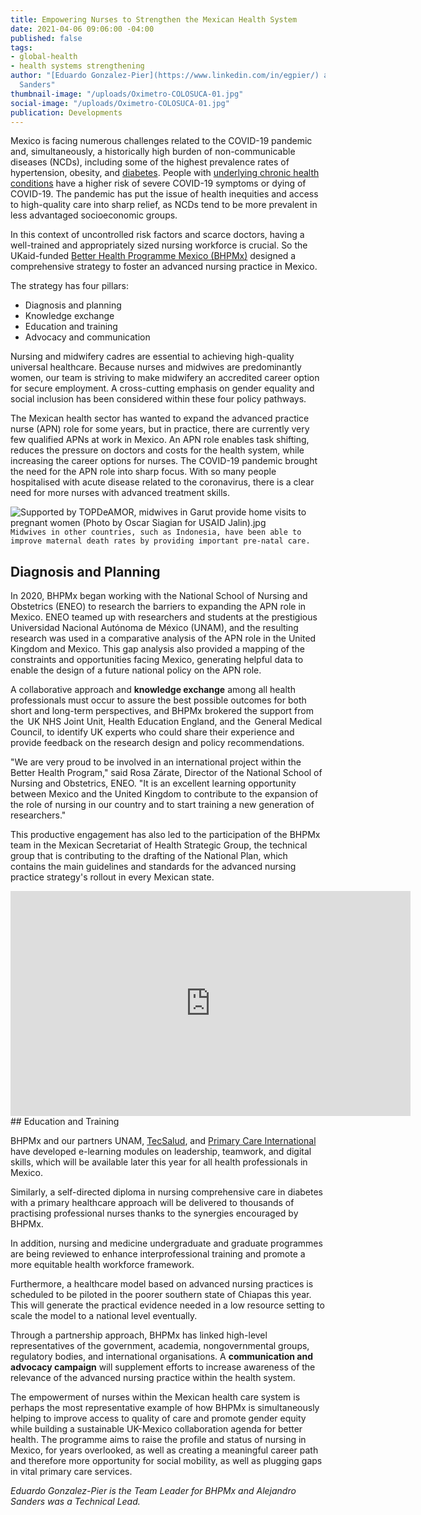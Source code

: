 ```yaml
---
title: Empowering Nurses to Strengthen the Mexican Health System
date: 2021-04-06 09:06:00 -04:00
published: false
tags:
- global-health
- health systems strengthening
author: "[Eduardo Gonzalez-Pier](https://www.linkedin.com/in/egpier/) and Alejandro
  Sanders"
thumbnail-image: "/uploads/Oximetro-COLOSUCA-01.jpg"
social-image: "/uploads/Oximetro-COLOSUCA-01.jpg"
publication: Developments
---
```


Mexico is facing numerous challenges related to the COVID-19 pandemic and, simultaneously, a historically high burden of non-communicable diseases (NCDs), including some of the highest prevalence rates of hypertension, obesity, and [diabetes](https://pubmed.ncbi.nlm.nih.gov/1299074/#:~:text=According%20to%20a%20recent%20national,where%20crude%20prevalence%20is%20higher.). People with [underlying chronic health conditions](https://www.paho.org/en/ncds-and-covid-19) have a higher risk of severe COVID-19 symptoms or dying of COVID-19. The pandemic has put the issue of health inequities and access to high-quality care into sharp relief, as NCDs tend to be more prevalent in less advantaged socioeconomic groups.  

In this context of uncontrolled risk factors and scarce doctors, having a well-trained and appropriately sized nursing workforce is crucial. So the UKaid-funded [Better Health Programme Mexico (BHPMx)](https://www.dai.com/our-work/projects/mexico-prosperity-fund-better-health-programme) designed a comprehensive strategy to foster an advanced nursing practice in Mexico. 





The strategy has four pillars:  

* Diagnosis and planning 
* Knowledge exchange 
* Education and training  
* Advocacy and communication 

Nursing and midwifery cadres are essential to achieving high-quality universal healthcare. Because nurses and midwives are predominantly women, our team is striving to make midwifery an accredited career option for secure employment. A cross-cutting emphasis on gender equality and social inclusion has been considered within these four policy pathways. 

The Mexican health sector has wanted to expand the advanced practice nurse (APN) role for some years, but in practice, there are currently very few qualified APNs at work in Mexico. An APN role enables task shifting, reduces the pressure on doctors and costs for the health system, while increasing the career options for nurses. The COVID-19 pandemic brought the need for the APN role into sharp focus. With so many people hospitalised with acute disease related to the coronavirus, there is a clear need for more nurses with advanced treatment skills.

![Supported by TOPDeAMOR, midwives in Garut provide home visits to pregnant women (Photo by Oscar Siagian for USAID Jalin).jpg](/uploads/Supported%20by%20TOPDeAMOR,%20midwives%20in%20Garut%20provide%20home%20visits%20to%20pregnant%20women%20(Photo%20by%20Oscar%20Siagian%20for%20USAID%20Jalin).jpg)`Midwives in other countries, such as Indonesia, have been able to improve maternal death rates by providing important pre-natal care.`

## Diagnosis and Planning

In 2020, BHPMx began working with the National School of Nursing and Obstetrics (ENEO) to research the barriers to expanding the APN role in Mexico. ENEO teamed up with researchers and students at the prestigious Universidad Nacional Autónoma de México (UNAM), and the resulting research was used in a comparative analysis of the APN role in the United Kingdom and Mexico. This gap analysis also provided a mapping of the constraints and opportunities facing Mexico, generating helpful data to enable the design of a future national policy on the APN role.  

A collaborative approach and **knowledge exchange** among all health professionals must occur to assure the best possible outcomes for both short and long-term perspectives, and BHPMx brokered the support from the  UK NHS Joint Unit, Health Education England, and the  General Medical Council, to identify UK experts who could share their experience and provide feedback on the research design and policy recommendations.  

"We are very proud to be involved in an international project within the Better Health Program," said Rosa Zárate, Director of the National School of Nursing and Obstetrics, ENEO. "It is an excellent learning opportunity between Mexico and the United Kingdom to contribute to the expansion of the role of nursing in our country and to start training a new generation of researchers." 

This productive engagement has also led to the participation of the BHPMx team in the Mexican Secretariat of Health Strategic Group, the technical group that is contributing to the drafting of the National Plan, which contains the main guidelines and standards for the advanced nursing practice strategy's rollout in every Mexican state. 
<iframe src="https://player.vimeo.com/video/471017654" width="640" height="360" frameborder="0" allow="autoplay; fullscreen" allowfullscreen></iframe>
## Education and Training

BHPMx and our partners UNAM, [TecSalud](https://www.tecsalud.mx/), and [Primary Care International](https://pci-360.com/) have developed e-learning modules on leadership, teamwork, and digital skills, which will be available later this year for all health professionals in Mexico.  

Similarly, a self-directed diploma in nursing comprehensive care in diabetes with a primary healthcare approach will be delivered to thousands of practising professional nurses thanks to the synergies encouraged by BHPMx.  

In addition, nursing and medicine undergraduate and graduate programmes are being reviewed to enhance interprofessional training and promote a more equitable health workforce framework.  

Furthermore, a healthcare model based on advanced nursing practices is scheduled to be piloted in the poorer southern state of Chiapas this year. This will generate the practical evidence needed in a low resource setting to scale the model to a national level eventually. 

Through a partnership approach, BHPMx has linked high-level representatives of the government, academia, nongovernmental groups, regulatory bodies, and international organisations. A **communication and advocacy campaign** will supplement efforts to increase awareness of the relevance of the advanced nursing practice within the health system.

The empowerment of nurses within the Mexican health care system is perhaps the most representative example of how BHPMx is simultaneously helping to improve access to quality of care and promote gender equity while building a sustainable UK-Mexico collaboration agenda for better health. The programme aims to raise the profile and status of nursing in Mexico, for years overlooked, as well as creating a meaningful career path and therefore more opportunity for social mobility, as well as plugging gaps in vital primary care services. 

*Eduardo Gonzalez-Pier is the Team Leader for BHPMx and Alejandro Sanders was a Technical Lead.*